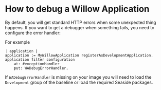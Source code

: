 # How to debug a Willow Application

By default, you will get standard HTTP errors when some unexpected thing happens.
If you want to get a debugger when something fails, you need to configure the
error handler:

For example

```smalltalk
| application |
application := MyWillowApplication registerAsDevelopmentApplication.
application filter configuration
    at: #exceptionHandler
    put: WADebugErrorHandler.
```

If `WADebugErrorHandler` is missing on your image you will need to load the
`Development` group of the baseline or load the required Seaside packages.
